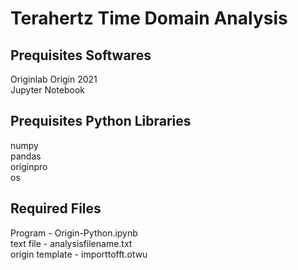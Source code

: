 # Terahertz Time Domain Analysis

## Prequisites Softwares
Originlab Origin 2021\
Jupyter Notebook

## Prequisites Python Libraries
numpy\
pandas\
originpro\
os

## Required Files
Program         - Origin-Python.ipynb\
text file       - analysisfilename.txt\
origin template - importtofft.otwu
